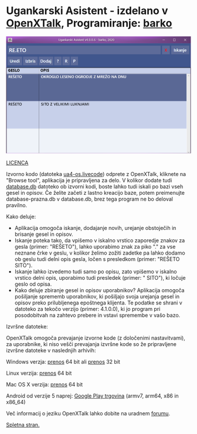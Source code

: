 # Ugankarski Asistent - izdelano v <a href="https://github.com/OpenXTalk-org">OpenXTalk</a>, Programiranje: <a href="https://barko.ga" target="_blank">barko</a>
<p style="text-align:center;"><img src="ua.png" alt="Ugankarski Asistent"></p>

<a href="LICENSE">LICENCA</a>

Izvorno kodo (datoteka <a href="ua4-os.oxtstack">ua4-os.livecode</a>) odprete z OpenXTalk, kliknete na "Browse tool", aplikacija je pripravljena za delo. V kolikor dodate tudi <a href="database.db">database.db</a> datoteko ob izvorni kodi, boste lahko tudi iskali po bazi vseh gesel in opisov. Če želite začeti z lastno kreacijo baze, potem preimenujte database-prazna.db v database.db, brez tega program ne bo deloval pravilno.

Kako deluje:

* Aplikacija omogoča iskanje, dodajanje novih, urejanje obstoječih in brisanje gesel in opisov.
* Iskanje poteka tako, da vpišemo v iskalno vrstico zaporedje znakov za gesla (primer: "REŠETO"), lahko uporabimo znak za piko "." za vse neznane črke v geslu, v kolikor želimo zožiti zadetke pa lahko dodamo ob geslu tudi delni opis gesla, ločen s presledkom (primer: "REŠETO SITO").
* Iskanje lahko izvedemo tudi samo po opisu, zato vpišemo v iskalno vrstico delni opis, uporabimo tudi presledek (primer: " SITO"), ki ločuje geslo od opisa.
* Kako deluje zbiranje gesel in opisov uporabnikov? Aplikacija omogoča pošiljanje sprememb uporabnikov, ki pošiljajo svoja urejanja gesel in opisov preko prilubljenega epoštnega klijenta. Te podatke se shrani v datoteko za tekočo verzijo (primer: 4.1.0.0), ki jo program pri posodobitvah na zahtevo prebere in vstavi spremembe v vašo bazo.

Izvršne datoteke:

OpenXTalk omogoča prevajanje izvorne kode (z določenimi nastavitvami), za uporabnike, ki niso vešči prevajanja izvršne kode so že pripravljene izvršne datoteke v naslednjih arhivih:

Windows verzja: <a href="https://github.com/trinajstica/ua/raw/master/bin/ua64-windows.zip">prenos</a> 64 bit ali <a href="https://github.com/trinajstica/ua/raw/master/bin/ua32-windows.zip">prenos</a> 32 bit

Linux verzija: <a href="https://github.com/trinajstica/ua/raw/master/bin/ua64-linux.zip">prenos</a> 64 bit

Mac OS X verzija: <a href="https://github.com/trinajstica/ua/raw/master/bin/ua64-macosx.zip">prenos</a> 64 bit

Android od verzije 5 naprej: <a href="https://play.google.com/store/apps/details?id=com.preprosto.ua3">Google Play trgovina</a> (armv7, arm64, x86 in x86_64)

Več informacij o jeziku OpenXTalk lahko dobite na uradnem <a href="https://forums.openxtalk.org/">forumu</a>.

<a href="https://trinajstica.github.io/ua/">Spletna stran.</a>
